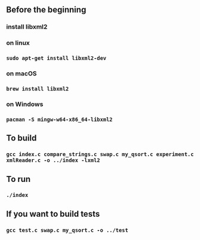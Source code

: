 ## Before the beginning

### install libxml2

### on linux

### `sudo apt-get install libxml2-dev`

### on macOS

### `brew install libxml2`

### on Windows

### `pacman -S mingw-w64-x86_64-libxml2`

## To build

### `gcc index.c compare_strings.c swap.c my_qsort.c experiment.c xmlReader.c -o ../index -lxml2`

## To run

### `./index`

## If you want to build tests

### `gcc test.c swap.c my_qsort.c -o ../test`